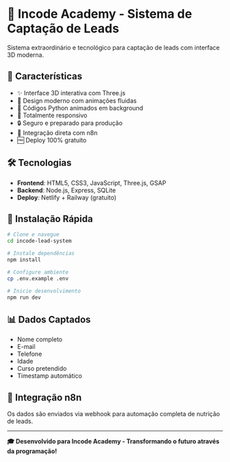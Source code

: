 # 🚀 Incode Academy - Sistema de Captação de Leads

Sistema extraordinário e tecnológico para captação de leads com interface 3D moderna.

## 🎯 Características

- ✨ Interface 3D interativa com Three.js
- 🎨 Design moderno com animações fluidas
- 🐍 Códigos Python animados em background  
- 📱 Totalmente responsivo
- 🔒 Seguro e preparado para produção
- 🔗 Integração direta com n8n
- 🆓 Deploy 100% gratuito

## 🛠️ Tecnologias

- **Frontend**: HTML5, CSS3, JavaScript, Three.js, GSAP
- **Backend**: Node.js, Express, SQLite
- **Deploy**: Netlify + Railway (gratuito)

## 🚀 Instalação Rápida

```bash
# Clone e navegue
cd incode-lead-system

# Instale dependências
npm install

# Configure ambiente
cp .env.example .env

# Inicie desenvolvimento
npm run dev
```

## 📊 Dados Captados

- Nome completo
- E-mail  
- Telefone
- Idade
- Curso pretendido
- Timestamp automático

## 🔗 Integração n8n

Os dados são enviados via webhook para automação completa de nutrição de leads.

---
**🎓 Desenvolvido para Incode Academy - Transformando o futuro através da programação!**